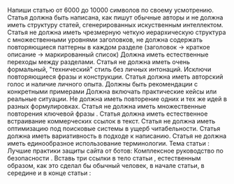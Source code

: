 Напиши статью от 6000 до 10000 символов по своему усмотрению. Статья должна быть написана, как пишут обычные авторы и не должна иметь структуру статей, сгенерированных искуственным интеллектом. Cтатья не должна иметь чрезмерную четкую  иерархическую  структура с множественными уровнями заголовков, не должна содержать повторяющиеся паттерны в каждом разделе (заголовок → краткое описание → маркированный список)
Должна иметь естественные переходы между разделами.   Статья не должна иметь очень формальный, "технический" стиль без личных интонаций. 
Исключи повторяющиеся фразы и конструкции.  Статья должна иметь авторский голос и наличие  личного опыта.  Должны быть  рекомендации с конкретными примерами
Должна включать  практические кейсы или реальные ситуации.  Не должна иметь повторение одних и тех же идей в разных формулировках. 
Статья не должна иметь множественные повторения ключевой фразы . Статья должна иметь естественное встраивание коммерческих ссылок в текст.  Статья не должна иметь оптимизацию под поисковые системы в ущерб читабельности. Статья должна иметь вариативность  в подходе к написанию.  Статья не должна иметь единообразное использование терминологии.  Тема статьи  : Лучшие практики защиты сайта от ботов: Комплексное руководство по безопасности . Вставь три ссылки в тело статьи , естественным образом, как это сделал бы обычный человек, в начале статьи, в середине и в конце статьи : 